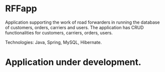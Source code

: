 # RFFapp
Application supporting the work of road forwarders in running the database of
customers, orders, carriers and users. The application has CRUD functionalities for customers, carriers, orders,
users.

Technologies: Java, Spring, MySQL, Hibernate.

# Application under development.
